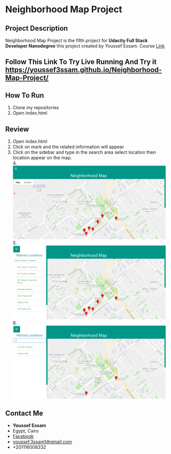 # Neighborhood Map Project



## Project Description

Neighborhood Map Project is the fifth project for **Udacity Full Stack Developer Nanodegree** this project created by Youssef Essam.
Course <a href="https://eg.udacity.com/course/full-stack-web-developer-nanodegree--nd004">Link</a>

## Follow This Link To Try Live Running And Try it https://youssef3ssam.github.io/Neighborhood-Map-Project/
## How To Run
1. Clone my repositories
2. Open index.html

## Review
1. Open index.html
2. Click on mark and the related information will appear
3. Click on the sidebar and type in the search area select location then location appear on the map. <br>
4.![4](https://github.com/YouSsef3Ssam/Neighborhood-Map-Project/blob/master/review/1.PNG)
5.![5](https://github.com/YouSsef3Ssam/Neighborhood-Map-Project/blob/master/review/2.PNG)
6.![6](https://github.com/YouSsef3Ssam/Neighborhood-Map-Project/blob/master/review/3.PNG)
## Contact Me

* **Youssef Essam**
* Egypt, Cairo
* <a href ="https://www.facebook.com/yossef.essam.1213">Facebook</a>
* youssef.3ssam1@gmail.com
* +201116008332
